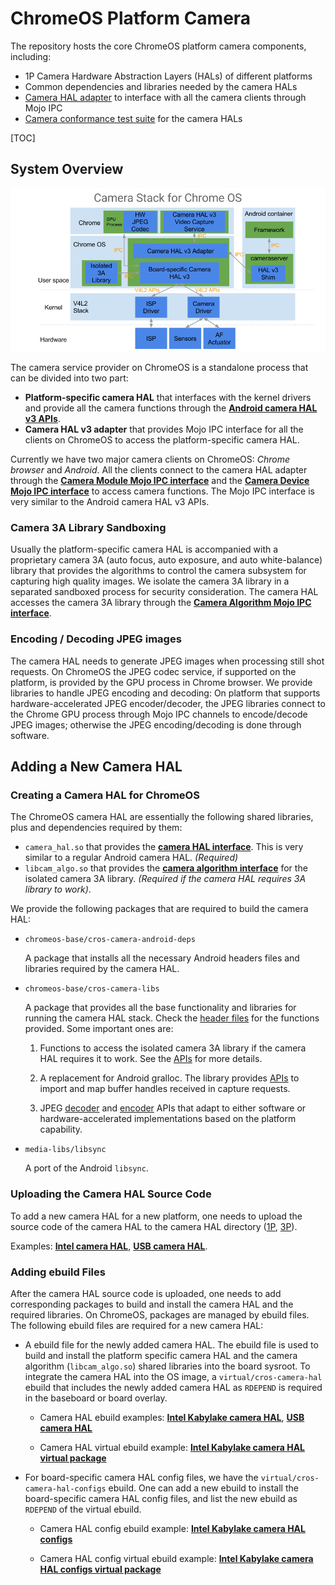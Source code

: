 # ChromeOS Platform Camera

The repository hosts the core ChromeOS platform camera components, including:

-   1P Camera Hardware Abstraction Layers (HALs) of different platforms
-   Common dependencies and libraries needed by the camera HALs
-   [Camera HAL adapter](hal_adapter) to interface with all the camera clients
    through Mojo IPC
-   [Camera conformance test suite](camera3_test) for the camera HALs

[TOC]

## System Overview

![ChromeOS camera stack](docs/images/cros_camera_stack.png)

The camera service provider on ChromeOS is a standalone process that can be
divided into two part:

-   **Platform-specific camera HAL** that interfaces with the kernel drivers and
    provide all the camera functions through the
    [**Android camera HAL v3 APIs**](android/header_files/include/hardware/libhardware/include/hardware/camera3.h).
-   **Camera HAL v3 adapter** that provides Mojo IPC interface for all the
    clients on ChromeOS to access the platform-specific camera HAL.

Currently we have two major camera clients on ChromeOS: *Chrome browser* and
*Android*. All the clients connect to the camera HAL adapter through the
[**Camera Module Mojo IPC interface**](mojo/camera_common.mojom) and the
[**Camera Device Mojo IPC interface**](mojo/camera3.mojom) to access camera
functions. The Mojo IPC interface is very similar to the Android camera HAL v3
APIs.

### Camera 3A Library Sandboxing

Usually the platform-specific camera HAL is accompanied with a proprietary
camera 3A (auto focus, auto exposure, and auto white-balance) library that
provides the algorithms to control the camera subsystem for capturing high
quality images. We isolate the camera 3A library in a separated sandboxed
process for security consideration. The camera HAL accesses the camera 3A
library through the
[**Camera Algorithm Mojo IPC interface**](mojo/algorithm/camera_algorithm.mojom).

### Encoding / Decoding JPEG images

The camera HAL needs to generate JPEG images when processing still shot
requests. On ChromeOS the JPEG codec service, if supported on the platform, is
provided by the GPU process in Chrome browser. We provide libraries to handle
JPEG encoding and decoding: On platform that supports hardware-accelerated JPEG
encoder/decoder, the JPEG libraries connect to the Chrome GPU process through
Mojo IPC channels to encode/decode JPEG images; otherwise the JPEG
encoding/decoding is done through software.

## Adding a New Camera HAL

### Creating a Camera HAL for ChromeOS

The ChromeOS camera HAL are essentially the following shared libraries, plus and
dependencies required by them:

-   `camera_hal.so` that provides the
    [**camera HAL interface**](android/header_files/include/hardware/libhardware/include/hardware/camera_common.h).
    This is very similar to a regular Android camera HAL. *(Required)*
-   `libcam_algo.so` that provides the
    [**camera algorithm interface**](include/cros-camera/camera_algorithm.h) for
    the isolated camera 3A library. *(Required if the camera HAL requires 3A
    library to work)*.

We provide the following packages that are required to build the camera HAL:

-   `chromeos-base/cros-camera-android-deps`

    A package that installs all the necessary Android headers files and
    libraries required by the camera HAL.

-   `chromeos-base/cros-camera-libs`

    A package that provides all the base functionality and libraries for running
    the camera HAL stack. Check the [header files](include/cros-camera) for the
    functions provided. Some important ones are:

    1.  Functions to access the isolated camera 3A library if the camera HAL
        requires it to work. See the
        [APIs](include/cros-camera/camera_algorithm.h) for more details.

    2.  A replacement for Android gralloc. The library provides
        [APIs](include/cros-camera/camera_buffer_manager.h) to import and map
        buffer handles received in capture requests.

    3.  JPEG [decoder](include/cros-camera/jpeg_decode_accelerator.h) and
        [encoder](include/cros-camera/jpeg_encode_accelerator.h) APIs that adapt
        to either software or hardware-accelerated implementations based on the
        platform capability.

-   `media-libs/libsync`

    A port of the Android `libsync`.

### Uploading the Camera HAL Source Code

To add a new camera HAL for a new platform, one needs to upload the source code
of the camera HAL to the camera HAL directory ([1P](hal),
[3P](https://source.chromium.org/chromiumos/chromiumos/codesearch/+/main:src/platform/camera/hal/)).

Examples:
[**Intel camera HAL**](https://source.chromium.org/chromiumos/chromiumos/codesearch/+/main:src/platform/camera/hal/intel/),
[**USB camera HAL**](hal/usb).

### Adding ebuild Files

After the camera HAL source code is uploaded, one needs to add corresponding
packages to build and install the camera HAL and the required libraries. On
ChromeOS, packages are managed by ebuild files. The following ebuild files are
required for a new camera HAL:

-   A ebuild file for the newly added camera HAL. The ebuild file is used to
    build and install the platform specific camera HAL and the camera algorithm
    (`libcam_algo.so`) shared libraries into the board sysroot. To integrate the
    camera HAL into the OS image, a `virtual/cros-camera-hal` ebuild that
    includes the newly added camera HAL as `RDEPEND` is required in the
    baseboard or board overlay.

    -   Camera HAL ebuild examples: [**Intel Kabylake camera HAL**],
        [**USB camera HAL**]

    -   Camera HAL virtual ebuild example:
        [**Intel Kabylake camera HAL virtual package**]

-   For board-specific camera HAL config files, we have the
    `virtual/cros-camera-hal-configs` ebuild. One can add a new ebuild to
    install the board-specific camera HAL config files, and list the new ebuild
    as `RDEPEND` of the virtual ebuild.

    -   Camera HAL config ebuild example:
        [**Intel Kabylake camera HAL configs**]

    -   Camera HAL config virtual ebuild example:
        [**Intel Kabylake camera HAL configs virtual package**]

[**Intel Kabylake camera HAL**]: https://chromium.googlesource.com/chromiumos/overlays/board-overlays/+/HEAD/chipset-kbl/media-libs/cros-camera-hal-intel-ipu3/
[**USB camera HAL**]: https://chromium.googlesource.com/chromiumos/overlays/chromiumos-overlay/+/HEAD/media-libs/cros-camera-hal-usb/
[**Intel Kabylake camera HAL virtual package**]: https://chromium.googlesource.com/chromiumos/overlays/board-overlays/+/HEAD/baseboard-poppy/virtual/cros-camera-hal/
[**Intel Kabylake camera HAL configs**]: https://chromium.googlesource.com/chromiumos/overlays/board-overlays/+/HEAD/baseboard-poppy/media-libs/cros-camera-hal-configs-poppy/
[**Intel Kabylake camera HAL configs virtual package**]: https://chromium.googlesource.com/chromiumos/overlays/board-overlays/+/HEAD/baseboard-poppy/virtual/cros-camera-hal-configs/
